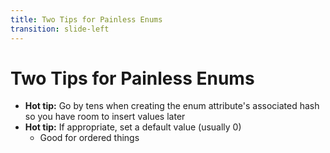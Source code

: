 ```yaml
---
title: Two Tips for Painless Enums
transition: slide-left
---
```


# Two Tips for Painless Enums

- **Hot tip:** Go by tens when creating the enum attribute's associated hash so you have room to insert values later
- **Hot tip:** If appropriate, set a default value (usually 0)
  - Good for ordered things

<!--
Slide notes
-->

